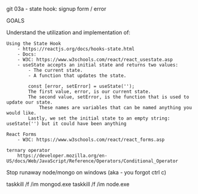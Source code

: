 git 03a - state hook: signup form / error

GOALS

Understand the utilization and implementation of:

    Using the State Hook
        - https://reactjs.org/docs/hooks-state.html
        - Docs: 
        - W3C: https://www.w3schools.com/react/react_usestate.asp
        - useState accepts an initial state and returns two values:
            - The current state.
            - A function that updates the state.

            const [error, setError] = useState('');
            The first value, error, is our current state.
            The second value, setError, is the function that is used to update our state.
                These names are variables that can be named anything you would like.
            Lastly, we set the initial state to an empty string: useState('') but it could have been anything
    
    React Forms
        - W3C: https://www.w3schools.com/react/react_forms.asp
    
    ternary operator
        https://developer.mozilla.org/en-US/docs/Web/JavaScript/Reference/Operators/Conditional_Operator





Stop runaway node/mongo on windows (aka - you forgot ctrl c)

taskkill /f /im mongod.exe
taskkill /f /im node.exe